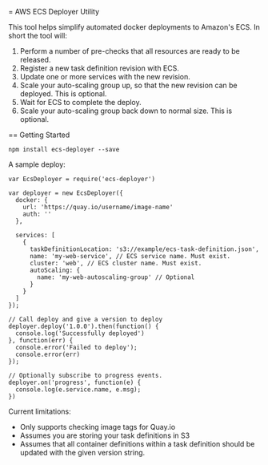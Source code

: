 = AWS ECS Deployer Utility

This tool helps simplify automated docker deployments to Amazon's ECS. In short the tool will:

1. Perform a number of pre-checks that all resources are ready to be released.
1. Register a new task definition revision with ECS.
1. Update one or more services with the new revision.
1. Scale your auto-scaling group up, so that the new revision can be deployed. This is optional.
1. Wait for ECS to complete the deploy.
1. Scale your auto-scaling group back down to normal size. This is optional.

== Getting Started

```
npm install ecs-deployer --save
```

A sample deploy:
```
var EcsDeployer = require('ecs-deployer')

var deployer = new EcsDeployer({
  docker: {
    url: 'https://quay.io/username/image-name'
    auth: ''
  },

  services: [
    {
      taskDefinitionLocation: 's3://example/ecs-task-definition.json',
      name: 'my-web-service', // ECS service name. Must exist.
      cluster: 'web', // ECS cluster name. Must exist.
      autoScaling: {
        name: 'my-web-autoscaling-group' // Optional
      }
    }
  ]
});

// Call deploy and give a version to deploy
deployer.deploy('1.0.0').then(function() {
  console.log('Successfully deployed')
}, function(err) {
  console.error('Failed to deploy');
  console.error(err)
});

// Optionally subscribe to progress events.
deployer.on('progress', function(e) {
  console.log(e.service.name, e.msg);
})
```

Current limitations:

* Only supports checking image tags for Quay.io
* Assumes you are storing your task definitions in S3
* Assumes that all container definitions within a task definition should be updated with the given version string.

